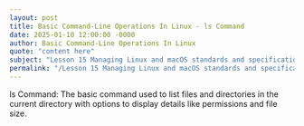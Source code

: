 ```yaml
---
layout: post
title: Basic Command-Line Operations In Linux - ls Command
date: 2025-01-10 12:00:00 -0000
author: Basic Command-Line Operations In Linux
quote: "content here"
subject: "Lesson 15 Managing Linux and macOS standards and specifications"
permalink: "/Lesson 15 Managing Linux and macOS standards and specifications/Basic Command-Line Operations In Linux/Basic Command-Line Operations In Linux - ls Command"
---
```


ls Command: The basic command used to list files and directories in the current directory with options to display details like permissions and file size.
